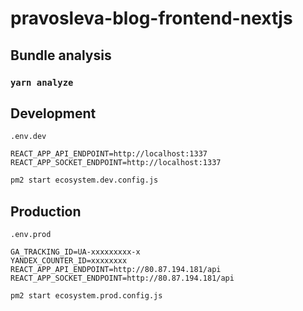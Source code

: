 # pravosleva-blog-frontend-nextjs

## Bundle analysis

### `yarn analyze`

## Development

`.env.dev`

```
REACT_APP_API_ENDPOINT=http://localhost:1337
REACT_APP_SOCKET_ENDPOINT=http://localhost:1337
```

```bash
pm2 start ecosystem.dev.config.js
```

## Production

`.env.prod`

```
GA_TRACKING_ID=UA-xxxxxxxxx-x
YANDEX_COUNTER_ID=xxxxxxxx
REACT_APP_API_ENDPOINT=http://80.87.194.181/api
REACT_APP_SOCKET_ENDPOINT=http://80.87.194.181/api
```

```bash
pm2 start ecosystem.prod.config.js
```
